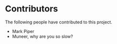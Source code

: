 # Contributors

The following people have contributed to this project.

* Mark Piper
* Muneer, why are you so slow?
